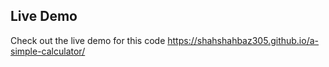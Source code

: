 ## Live Demo

Check out the live demo for this code https://shahshahbaz305.github.io/a-simple-calculator/

